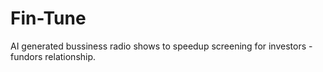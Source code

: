 # Fin-Tune
AI generated bussiness radio shows to speedup screening for investors - fundors relationship.
